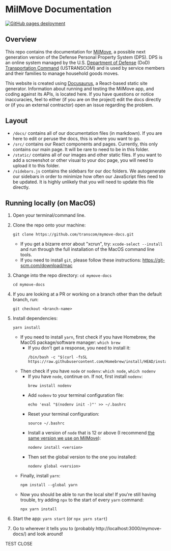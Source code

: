 # MilMove Documentation

[![GitHub pages deployment](https://github.com/transcom/mymove-docs/actions/workflows/deploy.yml/badge.svg)](https://github.com/transcom/mymove-docs/actions/workflows/deploy.yml)

## Overview

This repo contains the documentation for [MilMove](https://github.com/transcom/mymove), a possible next generation version of the Defense Personal Property System (DPS). DPS is an online system managed by the U.S. [Department of Defense](https://www.defense.gov/) (DoD) [Transportation Command](http://www.ustranscom.mil/) (USTRANSCOM) and is used by service members and their families to manage household goods moves. 

This website is created using [Docusaurus](https://docusaurus.io/), a React-based static site generator. Information about running and testing the MilMove app, and coding against its APIs, is located here. If you have questions or notice inaccuracies, feel to either (if you are on the project) edit the docs directly or (if you an external contractor) open an issue regarding the problem.

## Layout

- `/docs/` contains all of our documentation files (in markdown). If you are here to edit or peruse the docs, this is where you want to go.
- `/src/` contains our React components and pages. Currently, this only contains our main page. It will be rare to need to be in this folder.
- `/static/` contains all of our images and other static files. If you want to add a screenshot or other visual to your doc page, you will need to upload it to this folder.
- `/sidebars.js` contains the sidebars for our doc folders. We autogenerate our sidebars in order to minimize how often our JavaScript files need to be updated. It is highly unlikely that you will need to update this file directly.

## Running locally (on MacOS)

1. Open your terminal/command line. 
2. Clone the repo onto your machine: 
   ```
   git clone https://github.com/transcom/mymove-docs.git
   ```
   - If you get a bizarre error about "xcrun", try: `xcode-select --install` and run through the full installation of the MacOS command line tools.
   - If you need to install `git`, please follow these instructions: https://git-scm.com/download/mac

3. Change into the repo directory: `cd mymove-docs`
   ```
   cd mymove-docs
   ```

4. If you are looking at a PR or working on a branch other than the default branch, run:
   ```
   git checkout <branch-name>
   ```

5. Install dependencies:
   ```
   yarn install
   ```
   - If you need to install `yarn`, first check if you have Homebrew, the MacOS package/software manager: `which brew`
      - If you don't get a response, you need to install it: 
         ```
         /bin/bash -c "$(curl -fsSL https://raw.githubusercontent.com/Homebrew/install/HEAD/install.sh)"
         ```
   - Then check if you have `node` or `nodenv`: `which node`, `which nodenv`
      - If you have `node`, continue on. If not, first install `nodenv`: 
         ```
         brew install nodenv
         ```
      - Add `nodenv` to your terminal configuration file: 
         ```
         echo 'eval "$(nodenv init -)"' >> ~/.bashrc
         ```
      - Reset your terminal configuration: 
         ```
         source ~/.bashrc
         ```
      - Install a version of `node` that is 12 or above (I recommend [the same version we use on MilMove](https://github.com/transcom/mymove/blob/master/.node-version)): 
         ```
         nodenv install <version>
         ```
      - Then set the global version to the one you installed: 
         ```
         nodenv global <version>
         ```
   - Finally, install `yarn`: 
      ```
      npm install --global yarn
      ```
   - Now you should be able to run the local site! If you're still having trouble, try adding `npx` to the start of every `yarn` command: 
      ```
      npx yarn install
      ```

6. Start the app: `yarn start` (or `npx yarn start`)
7. Go to wherever it tells you to (probably http://localhost:3000/mymove-docs/) and look around!

TEST CLOSE
